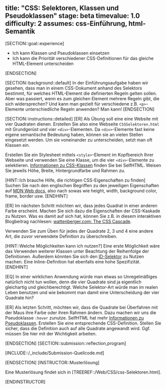 title: "CSS: Selektoren, Klassen und Pseudoklassen"
stage: beta
timevalue: 1.0
difficulty: 2
assumes: css-Einführung, html-Semantik
---

[SECTION::goal::experience]

 - Ich kann Klassen und Pseudoklassen einsetzen
 - Ich kann die Priorität verschiedener CSS-Definitionen für das gleiche HTML-Element unterscheiden

[ENDSECTION]

[SECTION::background::default]
In der Einführungsaufgabe haben wir gesehen, dass man in einem CSS-Dokument anhand des Selektors bestimmt,
für welches HTML-Element die definierten Regeln gelten sollen. 
Aber was passiert, wenn es zum gleichen Element mehrere Regeln gibt, die sich widersprechen?
Und kann man gezielt für verschiedene z.B. `<p>`-Elemente unterschiedliche Regeln anwenden?
Man kann!
[ENDSECTION]

[SECTION::instructions::detailed]
[ER] Als Übung soll eine eine Website mit vier Quadraten dienen. 
Erstellen Sie also eine Webseite `CSSSelektoren.html` mit Grundgerüst und vier 
`<div>`-Elementen. 
Da `<div>`-Elemente fast keine eigene semantische Bedeutung haben, können sie an vielen Stellen eingesetzt werden. 
Um sie voneinander zu unterscheiden, setzt man oft Klassen ein.

Erstellen Sie ein Stylesheet mittels `<style>`-Element im Kopfbereich Ihrer Webseite und 
verwenden Sie eine Klasse, um die vier `<div>`-Elemente zu selektieren. 
[Informationen zu CSS-Klassen](https://wiki.selfhtml.org/wiki/CSS-Klasse)
finden Sie bei SelfHTML. 
Weisen Sie jeweils Höhe, Breite, Hintergrundfarbe und Rahmen zu.

[HINT::Ich brauche Hilfe, die richtigen CSS-Eigenschaften zu finden]
Suchen Sie nach den englischen Begriffen zu den jeweiligen Eigenschaften auf 
[MDN Web docs](https://developer.mozilla.org),
also nach sowas wie height, width, background color, frame, border usw.
[ENDHINT]

[ER] Im nächsten Schritt möchten wir, dass jedes Quadrat in einer anderen Farbe erscheint. 
Machen Sie sich dazu die Eigenschaften der CSS-Kaskade zu Nutzen. 
Was es damit auf sich hat, können Sie z.B. in diesem interaktiven Blogbeitrag nachlesen: 
[wattenberger.com: The CSS Cascade](https://2019.wattenberger.com/blog/css-cascade).

Verwenden Sie zum Üben für jedes der Quadrate 2, 3 und 4 eine andere Art, 
die zuvor verwendete Definition zu überschreiben.


[HINT::Welche Möglichkeiten kann ich nutzen?]
Eine erste Möglichkeit wäre das Verwenden weiterer Klassen unter Beachtung der Reihenfolge der Definitionen.
Außerdem könnten Sie sich den 
[ID-Selektor](https://wiki.selfhtml.org/wiki/CSS/Tutorials/Selektoren/einfacher_Selektor)
zu Nutzen machen.
Eine Inline-Definition hat ebenfalls eine hohe Spezifizität.
[ENDHINT]

[EQ] In einer wirklichen Anwendung würde man etwas so Unregelmäßiges natürlich nicht tun
wollen, denn die vier Quadrate sind ja eigentlich gleichartig und gleichberechtigt.
Welche Selektor-Art würde man im realen Leben benutzen
und wie bekommt man damit eine Unterscheidung der vier Quadrate hin?

[ER] Als letzten Schritt, möchten wir, dass die Quadrate bei Überfahren mit der Maus ihre Farbe
oder ihren Rahmen ändern. 
Dazu machen wir uns die Pseudoklasse `:hover` zunutze. 
SelfHTML hat mehr 
[Informationen zu Pseudoklassen](https://wiki.selfhtml.org/wiki/CSS/Tutorials/Selektoren/Pseudoklasse). 
Erstellen Sie eine entsprechende CSS-Definition. Stellen Sie sicher, 
dass die Definition auch auf alle Quadrate angewandt wird. 
Ggf. müssen Sie hier mit der Wichtigkeit arbeiten.

[ENDSECTION]
[SECTION::submission::reflection,program]

[INCLUDE::/_include/Submission-Quellcode.md]

[ENDSECTION]
[INSTRUCTOR::Musterlösung]

Eine Musterlösung findet sich in [TREEREF::/Web/CSS/css-Selektoren.html].

[ENDINSTRUCTOR]
